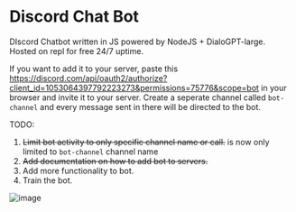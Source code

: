 # Discord Chat Bot
DIscord Chatbot written in JS powered by NodeJS + DialoGPT-large. Hosted on repl for free 24/7 uptime.  
  
If you want to add it to your server, paste this https://discord.com/api/oauth2/authorize?client_id=1053064397792223273&permissions=75776&scope=bot in your browser and invite it to your server. Create a seperate channel called `bot-channel` and every message sent in there will be directed to the bot. 

TODO:
1. ~~Limit bot activity to only specific channel name or call.~~ is now only limited to `bot-channel` channel name
2. ~~Add documentation on how to add bot to servers.~~
3. Add more functionality to bot.
4. Train the bot.

![image](https://user-images.githubusercontent.com/58054670/215863455-92f76c9e-6a51-4364-8f17-4ddb3ba2019a.png)
